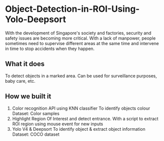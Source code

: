 # Object-Detection-in-ROI-Using-Yolo-Deepsort
With the development of Singapore's society and factories, security and safety issues are becoming more critical. With a lack of manpower, people sometimes need to supervise different areas at the same time and intervene in time to stop accidents when they happen.

## What it does
To detect objects in a marked area. Can be used for surveillance purposes, baby care, etc.
## How we built it
1. Color recognition API using KNN classifier
To identify objects colour
Dataset: Color samples
2. Highlight Region Of Interest and detect entrance.
With a script to extract ROI region using mouse event for new inputs
3. Yolo V4 & Deepsort
To identify object & extract object information
Dataset: COCO dataset
